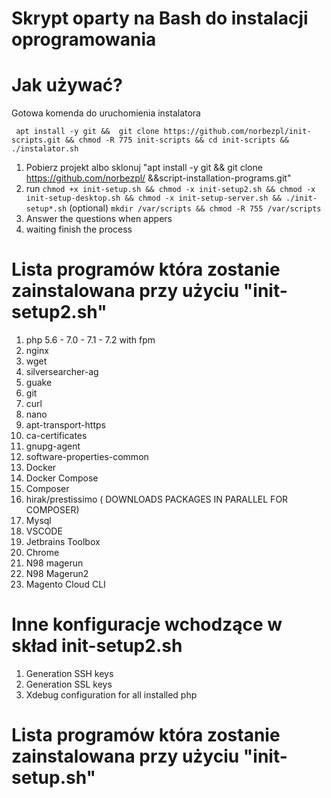 # Skrypt oparty na Bash do instalacji oprogramowania
# Jak używać?
Gotowa komenda do uruchomienia instalatora 
```
 apt install -y git &&  git clone https://github.com/norbezpl/init-scripts.git && chmod -R 775 init-scripts && cd init-scripts && ./instalator.sh
 ```
1. Pobierz projekt albo sklonuj "apt install -y git && git clone https://github.com/norbezpl/ &&script-installation-programs.git"
2. run ``
chmod +x init-setup.sh && chmod -x init-setup2.sh && chmod -x init-setup-desktop.sh && chmod -x init-setup-server.sh && ./init-setup*.sh
``
(optional) ``mkdir /var/scripts && chmod -R 755 /var/scripts``
4. Answer the questions when appers
5. waiting finish the process

#  Lista programów która zostanie zainstalowana przy użyciu "init-setup2.sh"

1. php 5.6 - 7.0 - 7.1 - 7.2 with fpm
3. nginx 
4. wget 
5. silversearcher-ag 
6. guake 
7. git 
8. curl 
9. nano 
10. apt-transport-https 
11. ca-certificates 
12. gnupg-agent 
13. software-properties-common
14. Docker
15. Docker Compose
16. Composer
17.  hirak/prestissimo ( DOWNLOADS PACKAGES IN PARALLEL FOR COMPOSER)
18. Mysql
19. VSCODE
20. Jetbrains Toolbox
21. Chrome
22. N98 magerun
23. N98 Magerun2
24. Magento Cloud CLI

# Inne konfiguracje wchodzące w skład init-setup2.sh

1. Generation SSH keys
2. Generation SSL keys
3. Xdebug configuration for all installed php

#  Lista programów która zostanie zainstalowana przy użyciu "init-setup.sh"



